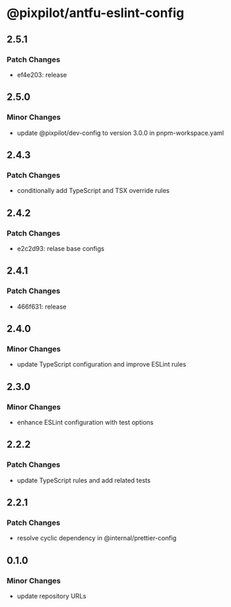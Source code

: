 # @pixpilot/antfu-eslint-config

## 2.5.1

### Patch Changes

- ef4e203: release

## 2.5.0

### Minor Changes

- update @pixpilot/dev-config to version 3.0.0 in pnpm-workspace.yaml

## 2.4.3

### Patch Changes

- conditionally add TypeScript and TSX override rules

## 2.4.2

### Patch Changes

- e2c2d93: relase base configs

## 2.4.1

### Patch Changes

- 466f631: release

## 2.4.0

### Minor Changes

- update TypeScript configuration and improve ESLint rules

## 2.3.0

### Minor Changes

- enhance ESLint configuration with test options

## 2.2.2

### Patch Changes

- update TypeScript rules and add related tests

## 2.2.1

### Patch Changes

- resolve cyclic dependency in @internal/prettier-config

## 0.1.0

### Minor Changes

- update repository URLs
